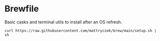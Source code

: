 # Brewfile

Basic casks and terminal utils to install after an OS refresh.

`curl https://raw.githubusercontent.com/mattryczek/brew/main/setup.sh | sh`
